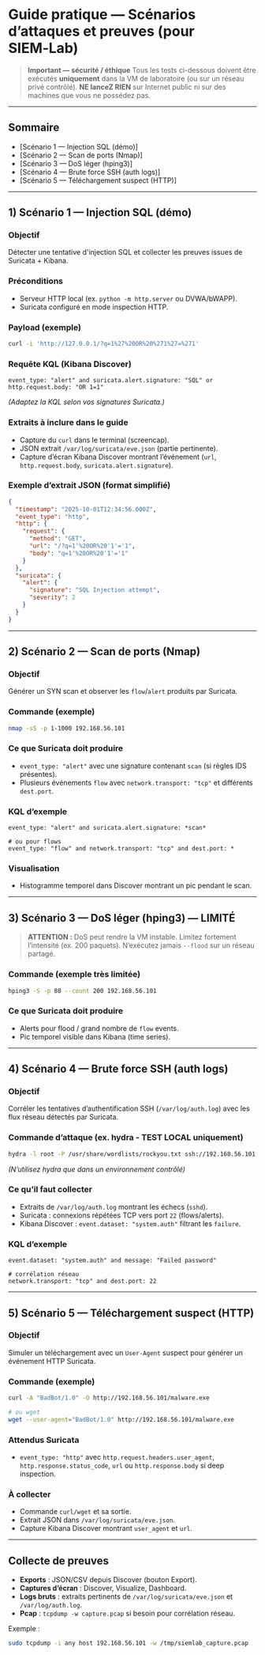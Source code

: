 # Guide pratique — Scénarios d’attaques et preuves (pour SIEM‑Lab)

> **Important — sécurité / éthique**
> Tous les tests ci-dessous doivent être exécutés **uniquement** dans la VM de laboratoire (ou sur un réseau privé contrôlé). **NE lanceZ RIEN** sur Internet public ni sur des machines que vous ne possédez pas.

---

## Sommaire

* [Scénario 1 — Injection SQL (démo)]
* [Scénario 2 — Scan de ports (Nmap)]
* [Scénario 3 — DoS léger (hping3)]
* [Scénario 4 — Brute force SSH (auth logs)]
* [Scénario 5 — Téléchargement suspect (HTTP)]

---


## 1) Scénario 1 — Injection SQL (démo)

### Objectif

Détecter une tentative d'injection SQL et collecter les preuves issues de Suricata + Kibana.

### Préconditions

* Serveur HTTP local (ex. `python -m http.server` ou DVWA/bWAPP).
* Suricata configuré en mode inspection HTTP.

### Payload (exemple)

```bash
curl -i 'http://127.0.0.1/?q=1%27%20OR%20%271%27=%271'
```

### Requête KQL (Kibana Discover)

```kql
event_type: "alert" and suricata.alert.signature: "SQL" or http.request.body: "OR 1=1"
```

*(Adaptez la KQL selon vos signatures Suricata.)*

### Extraits à inclure dans le guide

* Capture du `curl` dans le terminal (screencap).
* JSON extrait `/var/log/suricata/eve.json` (partie pertinente).
* Capture d’écran Kibana Discover montrant l’événement (`url`, `http.request.body`, `suricata.alert.signature`).

### Exemple d’extrait JSON (format simplifié)

```json
{
  "timestamp": "2025-10-01T12:34:56.000Z",
  "event_type": "http",
  "http": {
    "request": {
      "method": "GET",
      "url": "/?q=1'%20OR%20'1'='1",
      "body": "q=1'%20OR%20'1'='1"
    }
  },
  "suricata": {
    "alert": {
      "signature": "SQL Injection attempt",
      "severity": 2
    }
  }
}
```

---

## 2) Scénario 2 — Scan de ports (Nmap)

### Objectif

Générer un SYN scan et observer les `flow`/`alert` produits par Suricata.

### Commande (exemple)

```bash
nmap -sS -p 1-1000 192.168.56.101
```

### Ce que Suricata doit produire

* `event_type: "alert"` avec une signature contenant `scan` (si règles IDS présentes).
* Plusieurs événements `flow` avec `network.transport: "tcp"` et différents `dest.port`.

### KQL d’exemple

```kql
event_type: "alert" and suricata.alert.signature: *scan*

# ou pour flows
event_type: "flow" and network.transport: "tcp" and dest.port: *
```

### Visualisation

* Histogramme temporel dans Discover montrant un pic pendant le scan.

---

## 3) Scénario 3 — DoS léger (hping3) — **LIMITÉ**

> **ATTENTION :** DoS peut rendre la VM instable. Limitez fortement l’intensité (ex. 200 paquets). N’exécutez jamais `--flood` sur un réseau partagé.

### Commande (exemple très limitée)

```bash
hping3 -S -p 80 --count 200 192.168.56.101
```

### Ce que Suricata doit produire

* Alerts pour flood / grand nombre de `flow` events.
* Pic temporel visible dans Kibana (time series).

---

## 4) Scénario 4 — Brute force SSH (auth logs)

### Objectif

Corréler les tentatives d’authentification SSH (`/var/log/auth.log`) avec les flux réseau détectés par Suricata.

### Commande d’attaque (ex. hydra - TEST LOCAL uniquement)

```bash
hydra -l root -P /usr/share/wordlists/rockyou.txt ssh://192.168.56.101 -t 4
```

*(N’utilisez hydra que dans un environnement contrôlé)*

### Ce qu’il faut collecter

* Extraits de `/var/log/auth.log` montrant les échecs (`sshd`).
* Suricata : connexions répétées TCP vers port `22` (flows/alerts).
* Kibana Discover : `event.dataset: "system.auth"` filtrant les `failure`.

### KQL d’exemple

```kql
event.dataset: "system.auth" and message: "Failed password"

# corrélation réseau
network.transport: "tcp" and dest.port: 22
```

---

## 5) Scénario 5 — Téléchargement suspect (HTTP)

### Objectif

Simuler un téléchargement avec un `User-Agent` suspect pour générer un événement HTTP Suricata.

### Commande (exemple)

```bash
curl -A "BadBot/1.0" -O http://192.168.56.101/malware.exe

# ou wget
wget --user-agent="BadBot/1.0" http://192.168.56.101/malware.exe
```

### Attendus Suricata

* `event_type: "http"` avec `http.request.headers.user_agent`, `http.response.status_code`, `url` ou `http.response.body` si deep inspection.

### À collecter

* Commande `curl/wget` et sa sortie.
* Extrait JSON dans `/var/log/suricata/eve.json`.
* Capture Kibana Discover montrant `user_agent` et `url`.

---

## Collecte de preuves

* **Exports** : JSON/CSV depuis Discover (bouton Export).
* **Captures d’écran** : Discover, Visualize, Dashboard.
* **Logs bruts** : extraits pertinents de `/var/log/suricata/eve.json` et `/var/log/auth.log`.
* **Pcap** : `tcpdump -w capture.pcap` si besoin pour corrélation réseau.

Exemple :

```bash
sudo tcpdump -i any host 192.168.56.101 -w /tmp/siemlab_capture.pcap
```

